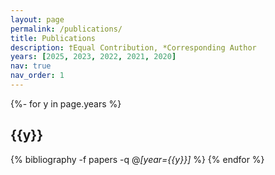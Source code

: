 ```yaml
---
layout: page
permalink: /publications/
title: Publications
description: †Equal Contribution, *Corresponding Author
years: [2025, 2023, 2022, 2021, 2020]
nav: true
nav_order: 1
---
```


<div class="publications">

{%- for y in page.years %}
	<h2 class="year">{{y}}</h2>
	{% bibliography -f papers -q @*[year={{y}}]* %}
{% endfor %}

</div>

